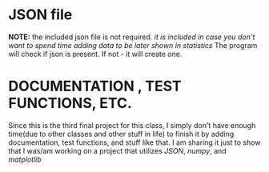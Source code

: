 # JSON file
**NOTE:** the included json file is not required.
*it is included in case you don't want to spend time adding data to be later shown in statistics*
The program will check if json is present. If not - it will create one.

# DOCUMENTATION , TEST FUNCTIONS, ETC.
Since this is the third final project for this class, I simply don't have enough time(due to other classes and other stuff in life) to finish it by adding documentation, test functions, and stuff like that. 
I am sharing it just to show that I was/am working on a project that utilizes *JSON*, *numpy*, and *matplotlib*
